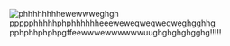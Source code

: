 ![phhhhhhhhewewwweghgh ppppphhhhhphphhhhhheeeweweqweqweqweghgghhg pphphhphphpgffeewwwewwwwwwuughghghghgghg!!!!!](https://raw.githubusercontent.com/mundizzle/mundizzle.github.io/master/mind-blown.gif)
